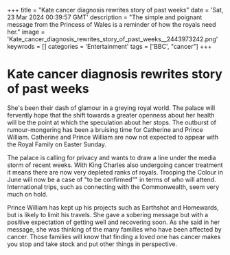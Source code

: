 +++
title = "Kate cancer diagnosis rewrites story of past weeks"
date = 'Sat, 23 Mar 2024 00:39:57 GMT'
description = "The simple and poignant message from the Princess of Wales is a reminder of how the royals need her."
image = 'Kate_cancer_diagnosis_rewrites_story_of_past_weeks__2443973242.png'
keywrods =  []
categories = 'Entertainment'
tags = ['BBC', "cancer"]
+++

# Kate cancer diagnosis rewrites story of past weeks

She<bb>'s been their dash of glamour in a greying royal world.
The palace will fervently hope that the shift towards a greater openness about her health will be the point at which the speculation about her stops.
The outburst of rumour-mongering has been a bruising time for Catherine and Prince William.
Catherine and Prince William are now not expected to appear with the Royal Family on Easter Sunday.

The palace is calling for privacy and wants to draw a line under the media storm of recent weeks.
With King Charles also undergoing cancer treatment it means there are now very depleted ranks of royals.
Trooping the Colour in June will now be a case of <bb>"to be confirmed<bb>"" in terms of who will attend.
International trips, such as connecting with the Commonwealth, seem very much on hold.

Prince William has kept up his projects such as Earthshot and Homewards, but is likely to limit his travels.
She gave a sobering message but with a positive expectation of getting well and recovering soon.
As she said in her message, she was thinking of the many families who have been affected by cancer.
Those families will know that finding a loved one has cancer makes you stop and take stock and put other things in perspective.


